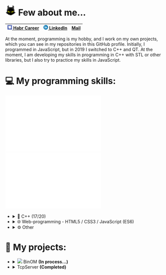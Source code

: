 # <img src="https://raw.githubusercontent.com/gbytegear/gbytegear/main/icons/ByteGear.png" height="35px"> Few about me...

|[<img src="https://raw.githubusercontent.com/gbytegear/gbytegear/main/icons/habr_career.png" height="15px"> Habr Career](https://career.habr.com/gbytegear)|[<img src="https://raw.githubusercontent.com/gbytegear/gbytegear/main/icons/linkedin.png" height="15px"> LinkedIn](https://www.linkedin.com/in/gbytegear/)|[Mail](mailto:bytegear@ya.ru)|
|-|-|-|

At the moment, programming is my hobby, and I work on my own projects, which you can see in my repositories in this GitHub profile. Initially, I programmed in JavaScript, but in 2019 I switched to C++ and QT. At the moment, I am developing my skills in programming in C++ with STL or other libraries, but I also try to practice my skills in JavaScript.

# 💻 My programming skills:
<p float="left">
<img src="https://github.com/gbytegear/github-stats/blob/master/generated/overview.svg" height="180"/>
<img src="https://github.com/gbytegear/github-stats/blob/master/generated/languages.svg" height="180"/>
</p>

<ul>
<li><details>
<summary>🤖 C++ (17/20)</summary>

* 🛠️ **Tools**:
  * **Compiler**:
    * GCC
    * Clang
    * MinGw
  * **Build system**:
    * Make
    * CMake
    * QMake
  * **Debugger**:
    * GDB
* ✔️ **Studied/Applied in practice**:
  * **Basics**:
    * OOP
      * Basics:
        * Encapsulation
        * Polymorphism
        * Inheritance
          * Inheritance polymorphism
      * RAII
      * Methods/Operators overload
    * Templates (metaprogramming)
      * Type traits
      * Concepts/Requires
      * CRTP (curiously recurring template pattern)
  * **STL**:
    * Containers
      * Iterators
    * Smart pointers
    * Functional
    * Filesystem
    * Multithreading
      * Mutual exclusion
      * Generic mutex management
      * Condition variables
  * **System-dependent libraries (C)**:
    * Berkeley sockets (POSIX / WinSock2)
      * IP
        * TCP
        * UDP
      * IPC (POSIX)
  * **Frameworks**:
    * Qt 5
      * Qt Quick
      * QNetwork
      * QSql (SQLite)
* 📖 **In studying process**:
  * C++20
  * STL/Algorithm
  * Libraries/Libseccomp (Linux specific)
  * Processes (Windows / POSIX)
* 📋 **ToDo**:
  * Frameworks/Boost
  * Libraries/Ncurses 
    * Libraries/PDcurses (Windows)
  * Libraries/OpenGL
    * Libraries/OpenGL ES
  * Libraries/Vulkan (Maybe)
  * Libraries/SDL
  * Libraries/[Dear ImGui](https://github.com/ocornut/imgui?ysclid=l7nyhpo84h170635067)
  * etc...
</details></li>
<li><details>
<summary>🌐 Web-programming - HTML5 / CSS3 / JavaScript (ES6)</summary>
 
  * Promises (async / await)
  * WebSql
  * HTML5 Canvas
  * Node.js
    * Koa
    * MongoDB
    * Redis
    * OAuth 2.0
    * Passport
</details></li>
<li><details>
<summary>⚙️ Other</summary>

  * 🔌Git (CLI)
  * 🐧**Linux**:
    * Distributions:
      * Cent OS
      * KDE Neon
      * Linux Mint **(Current)**
    * Command shell:
      * Bash
      * Fish **(Current)**
</details></li>
</ul>

# 💼 My projects:
<ul>
<li><details>
<summary><img src="https://gbytegear.github.io/BinOM/src/img/BinOM.ico" height="20"> BinOM <b>(In process...)</b></summary>
<b>BinOM</b>(<i><b>Bin</b>ary <b>O</b>bject <b>M</b>odel</i>) - library for working with a hierarchical data format for general purposes.
<h3> Basic goals:</h3>
<ul>
<li>Development of a generic data format for building structures of any complexity</li>
<li>Ensuring the most optimal read and data processing speed</li>
<li>Development of tools for the most convenient work with data</li>
</ul>
<h3> Links:</h3>
<ul>
<li><a href="https://gbytegear.github.io/BinOM/"><img src="https://raw.githubusercontent.com/gbytegear/gbytegear/main/icons/BinOM.ico" height="20"> Site</a></li>
<li><a href="https://github.com/gbytegear/BinOM"><img src="https://raw.githubusercontent.com/gbytegear/gbytegear/main/icons/github.webp" height="20"> GitHub repository</a></li>
<li><a href="https://notabug.org/ByteGear/BinOM"><img src="https://raw.githubusercontent.com/gbytegear/gbytegear/main/icons/not_a_bug_org.png" height="20"> NotABug repository</a></li>
</ul>
</details></li>
<li><details>
<summary>TcpServer <b>(Completed)</b></summary>
<b>TcpServer</b> - Simple Crossplatform Multi-threading TCP/IP Server for exchanging binary data packages
<h3> Links:</h3>
<ul>
<li><a href="https://github.com/gbytegear/TcpServer"><img src="https://raw.githubusercontent.com/gbytegear/gbytegear/main/icons/github.webp" height="20"> Repository</a></li>
<li><a href="https://notabug.org/ByteGear/TcpServer"><img src="https://raw.githubusercontent.com/gbytegear/gbytegear/main/icons/not_a_bug_org.png" height="20"> NotABug repository</a></li>
</ul>
</details></li>
</ul>
